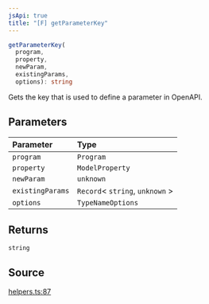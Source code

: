 ```yaml
---
jsApi: true
title: "[F] getParameterKey"
---
```


```ts
getParameterKey(
  program,
  property,
  newParam,
  existingParams,
  options): string
```

Gets the key that is used to define a parameter in OpenAPI.

## Parameters

| Parameter        | Type                             |
| :--------------- | :------------------------------- |
| `program`        | `Program`                        |
| `property`       | `ModelProperty`                  |
| `newParam`       | `unknown`                        |
| `existingParams` | `Record`< `string`, `unknown` \> |
| `options`        | `TypeNameOptions`                |

## Returns

`string`

## Source

[helpers.ts:87](https://github.com/markcowl/cadl/blob/3db15286/packages/openapi/src/helpers.ts#L87)
